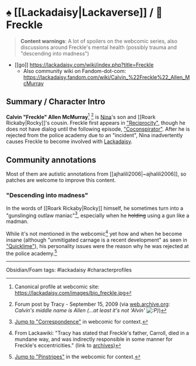 # ♠️ [[Lackadaisy|Lackaverse]] / 👤 Freckle

> **Content warnings**: A lot of spoilers on the webcomic series, also discussions around Freckle's mental health (possibly trauma and "descending into madness")

* [[go]] https://lackadaisy.com/wiki/index.php?title=Freckle
	* Also community wiki on Fandom-dot-com: https://lackadaisy.fandom.com/wiki/Calvin_%22Freckle%22_Allen_McMurray

## Summary / Character Intro

**Calvin "Freckle" Allen McMurray**[^1] [^2] is [Nina](https://lackadaisy.com/wiki/index.php?title=Nina "Nina")'s son and [[Roark Rickaby|Rocky]]'s cousin. Freckle first appears in ["Reciprocity"](http://www.lackadaisycats.com/comic.php?comicid=15), though he does not have dialog until the following episode, ["Coconspirator"](http://www.lackadaisycats.com/comic.php?comicid=16). After he is rejected from the police academy due to an "incident", Nina inadvertently causes Freckle to become involved with [Lackadaisy](https://lackadaisy.com/wiki/index.php?title=Lackadaisy "Lackadaisy").

[^1]: Canonical profile at webcomic site: <https://lackadaisy.com/images/bio_freckle.jpg>
[^2]: Forum post by Tracy - September 15, 2009 (via [web.archive.org](https://web.archive.org/web/20160307194900/http://www.littledaisycafe.com/forum/viewtopic.php?f=5&t=681&p=902355##p902355): *Calvin's middle name is Allen (...at least it's not 'Alvin' ![:P](https://web.archive.org/web/20160307194900im_/http://www.littledaisycafe.com/forum/images/smilies/icon_razz.gif "Razz"))*)

## Community annotations

Most of them are autistic annotations from [[ajhalili2006|~ajhalili2006]], so patches are welcome to improve this content.

### "Descending into madness"

In the words of [[Roark Rickaby|Rocky]] himself, he sometimes turn into a "gunslinging outlaw maniac"[^3], especially when he ~~holding~~ using a gun like a madman.

[^3]: [Jump to "Correspondence"](https://www.lackadaisycats.com/comic.php?comicid=94) in webcomic for context.

[^4]: From Lackawiki: "Tracy has stated that Freckle's father, Carroll, died in a mundane way, and was indirectly responsible in some manner for Freckle's eccentricities." (link to [archives](https://archivebot.deno.dev/go?url=todo))

While it's not mentioned in the webcomic[^4] yet how and when he become insane (although "unmitigated carnage is a recent development" as seen in ["Quicklime"](https://www.lackadaisycats.com/comic.php?comicid=58)), his personality issues were the reason why he was rejected at the police academy.[^5]

[^5]: [Jump to "Pinstripes"](https://lackadaisy.com/comic.php?comicid=63) in the webcomic for context.

---
Obsidian/Foam tags: #lackadaisy #characterprofiles
